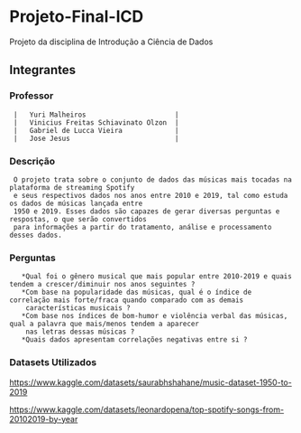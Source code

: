 # Projeto-Final-ICD
Projeto da disciplina de Introdução a Ciência de Dados
## Integrantes
### Professor
     |   Yuri Malheiros                      |
     |   Vinicius Freitas Schiavinato Olzon  |
     |   Gabriel de Lucca Vieira             |
     |   Jose Jesus                          |

### Descrição
     O projeto trata sobre o conjunto de dados das músicas mais tocadas na plataforma de streaming Spotify
     e seus respectivos dados nos anos entre 2010 e 2019, tal como estuda os dados de músicas lançada entre 
     1950 e 2019. Esses dados são capazes de gerar diversas perguntas e respostas, o que serão convertidos
     para informações a partir do tratamento, análise e processamento desses dados.
       
### Perguntas
       *Qual foi o gênero musical que mais popular entre 2010-2019 e quais tendem a crescer/diminuir nos anos seguintes ?
       *Com base na popularidade das músicas, qual é o índice de correlação mais forte/fraca quando comparado com as demais
        características musicais ?
       *Com base nos índices de bom-humor e violência verbal das músicas, qual a palavra que mais/menos tendem a aparecer
        nas letras dessas músicas ?
       *Quais dados apresentam correlações negativas entre si ?
       
### Datasets Utilizados
https://www.kaggle.com/datasets/saurabhshahane/music-dataset-1950-to-2019

https://www.kaggle.com/datasets/leonardopena/top-spotify-songs-from-20102019-by-year
